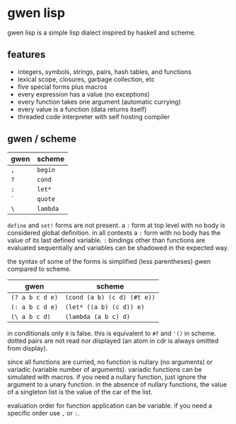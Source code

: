 # gwen lisp

gwen lisp is a simple lisp dialect inspired by haskell and scheme.

## features
- integers, symbols, strings, pairs, hash tables, and functions
- lexical scope, closures, garbage collection, etc
- five special forms plus macros
- every expression has a value (no exceptions)
- every function takes one argument (automatic currying)
- every value is a function (data returns itself)
- threaded code interpreter with self hosting compiler

## gwen / scheme

| gwen               |  scheme  |
|--------------------|----------|
| `,`                | `begin`  |
| `?`                | `cond`   |
| `:`                | `let*`   |
| <code>&#96;</code> | `quote`  |
| <code>&#92;</code> | `lambda` |

`define` and `set!` forms are not present. a `:` form at top level with
no body is considered global definition. in all contexts a `:` form
with no body has the value of its last defined variable. `:` bindings
other than functions are evaluated sequentially and variables can be
shadowed in the expected way.

the syntax of some of the forms is simplified (less parentheses)
gwen compared to scheme.

| gwen                         | scheme                      |
|------------------------------|-----------------------------|
| `(? a b c d e)`              | `(cond (a b) (c d) (#t e))` |
| `(: a b c d e)`              | `(let* ((a b) (c d)) e)`    |
| <code>(&#92; a b c d)</code> | `(lambda (a b c) d)`        |

in conditionals only `0` is false. this is equivalent to `#f` and `'()`
in scheme. dotted pairs are not read nor displayed (an atom in cdr is
always omitted from display).

since all functions are curried, no function is nullary (no arguments)
or variadic (variable number of arguments). variadic functions can be
simulated with macros. if you need a nullary function, just ignore the
argument to a unary function. in the absence of nullary functions, the
value of a singleton list is the value of the car of the list.

evaluation order for function application can be variable. if
you need a specific order use `,` or `:`.

